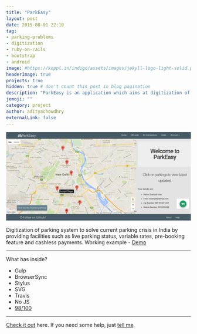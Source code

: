 ```yaml
---
title: "ParkEasy"
layout: post
date: 2015-08-01 22:10
tag:
- parking-problems
- digitization
- ruby-on-rails
- bootstrap
- android
image: #https://koppl.in/indigo/assets/images/jekyll-logo-light-solid.png
headerImage: true
projects: true
hidden: true # don't count this post in blog pagination
description: "ParkEasy is an application which aims at digitization of current parking system making it more efficient, accurate and feasible."
jemoji: ""
category: project
author: adityachowdhry
externalLink: false
---
```


![Screenshot](/assets/park-easy-screenshot.png)

Digitization of parking system to solve current parking crisis in India by providing facilities such as live parking status, variable rates, pre-booking feature and cashless payments. Working example - [Demo](https://vast-wave-6400.herokuapp.com)

---

What has inside?

- Gulp
- BrowserSync
- Stylus
- SVG
- Travis
- No JS
- [98/100](https://developers.google.com/speed/pagespeed/insights/?url=http%3A%2F%2Fsergiokopplin.github.io%2Findigo%2F)

---

[Check it out](https://sergiokopplin.github.io/indigo/) here.
If you need some help, just [tell me](https://github.com/sergiokopplin/indigo/issues).
